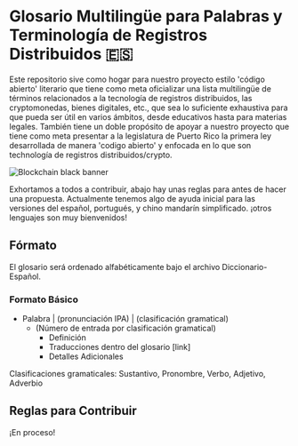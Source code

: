 # Glosario Multilingüe para Palabras y Terminología de Registros Distribuidos 🇪🇸
Este repositorio sive como hogar para nuestro proyecto estilo 'código abierto' literario que tiene como meta oficializar una lista multilingüe de términos relacionados a la tecnología de registros distribuidos, las cryptomonedas, bienes digitales, etc., que sea lo suficiente exhaustiva para que pueda ser útil en varios ámbitos, desde educativos hasta para materias legales. También tiene un doble propósito de apoyar a nuestro proyecto que tiene como meta presentar a la legislatura de Puerto Rico la primera ley desarrollada de manera 'codigo abierto' y enfocada en lo que son technología de registros distribuidos/crypto.

![Blockchain black banner](blockchain_banner_ES.webp)

Exhortamos a todos a contribuir, abajo hay unas reglas para antes de hacer una propuesta. Actualmente tenemos algo de ayuda inicial para las versiones del español, portugués, y chino mandarín simplificado. ¡otros lenguajes son muy bienvenidos!

## Fórmato

El glosario será ordenado alfabéticamente bajo el archivo Diccionario-Español.

### Formato Básico

* Palabra | (pronunciación IPA) | (clasificación gramatical)
	* (Número de entrada por clasificación gramatical)
		* Definición
		* Traducciones dentro del glosario [link]
		* Detalles Adicionales

Clasificaciones gramaticales: Sustantivo, Pronombre, Verbo, Adjetivo, Adverbio

## Reglas para Contribuir 

¡En proceso!